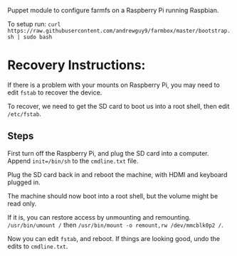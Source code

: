 Puppet module to configure farmfs on a Raspberry Pi running Raspbian.

To setup run: `curl https://raw.githubusercontent.com/andrewguy9/farmbox/master/bootstrap.sh | sudo bash`

# Recovery Instructions:

If there is a problem with your mounts on Raspberry Pi, you may need to edit `fstab` to recover the device.

To recover, we need to get the SD card to boot us into a root shell, then edit `/etc/fstab`.

## Steps

First turn off the Raspberry Pi, and plug the SD card into a computer.
Append `init=/bin/sh` to the `cmdline.txt` file.

Plug the SD card back in and reboot the machine, with HDMI and keyboard plugged in.

The machine should now boot into a root shell, but the volume might be read only.

If it is, you can restore access by unmounting and remounting.
`/usr/bin/umount /` then `/usr/bin/mount -o remount,rw /dev/mmcblk0p2 /`.

Now you can edit `fstab`, and reboot. If things are looking good, undo the edits to `cmdline.txt`.
